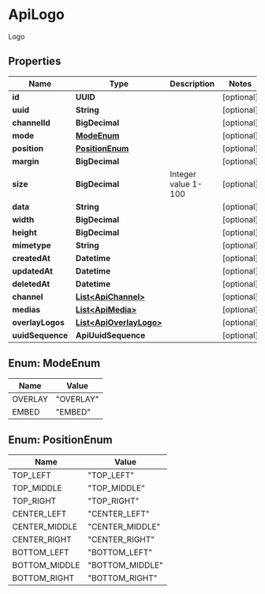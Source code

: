 

# ApiLogo

Logo

## Properties

| Name | Type | Description | Notes |
|------------ | ------------- | ------------- | -------------|
|**id** | **UUID** |  |  [optional] |
|**uuid** | **String** |  |  [optional] |
|**channelId** | **BigDecimal** |  |  [optional] |
|**mode** | [**ModeEnum**](#ModeEnum) |  |  [optional] |
|**position** | [**PositionEnum**](#PositionEnum) |  |  [optional] |
|**margin** | **BigDecimal** |  |  [optional] |
|**size** | **BigDecimal** | Integer value 1-100 |  [optional] |
|**data** | **String** |  |  [optional] |
|**width** | **BigDecimal** |  |  [optional] |
|**height** | **BigDecimal** |  |  [optional] |
|**mimetype** | **String** |  |  [optional] |
|**createdAt** | **Datetime** |  |  [optional] |
|**updatedAt** | **Datetime** |  |  [optional] |
|**deletedAt** | **Datetime** |  |  [optional] |
|**channel** | [**List&lt;ApiChannel&gt;**](ApiChannel.md) |  |  [optional] |
|**medias** | [**List&lt;ApiMedia&gt;**](ApiMedia.md) |  |  [optional] |
|**overlayLogos** | [**List&lt;ApiOverlayLogo&gt;**](ApiOverlayLogo.md) |  |  [optional] |
|**uuidSequence** | **ApiUuidSequence** |  |  [optional] |



## Enum: ModeEnum

| Name | Value |
|---- | -----|
| OVERLAY | &quot;OVERLAY&quot; |
| EMBED | &quot;EMBED&quot; |



## Enum: PositionEnum

| Name | Value |
|---- | -----|
| TOP_LEFT | &quot;TOP_LEFT&quot; |
| TOP_MIDDLE | &quot;TOP_MIDDLE&quot; |
| TOP_RIGHT | &quot;TOP_RIGHT&quot; |
| CENTER_LEFT | &quot;CENTER_LEFT&quot; |
| CENTER_MIDDLE | &quot;CENTER_MIDDLE&quot; |
| CENTER_RIGHT | &quot;CENTER_RIGHT&quot; |
| BOTTOM_LEFT | &quot;BOTTOM_LEFT&quot; |
| BOTTOM_MIDDLE | &quot;BOTTOM_MIDDLE&quot; |
| BOTTOM_RIGHT | &quot;BOTTOM_RIGHT&quot; |



